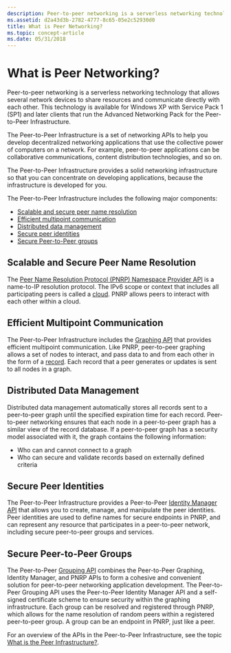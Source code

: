```yaml
---
description: Peer-to-peer networking is a serverless networking technology that allows several network devices to share resources and communicate directly with each other.
ms.assetid: d2a43d3b-2782-4777-8c65-05e2c52930d0
title: What is Peer Networking?
ms.topic: concept-article
ms.date: 05/31/2018
---
```


# What is Peer Networking?

Peer-to-peer networking is a serverless networking technology that allows several network devices to share resources and communicate directly with each other. This technology is available for Windows XP with Service Pack 1 (SP1) and later clients that run the Advanced Networking Pack for the Peer-to-Peer Infrastructure.

The Peer-to-Peer Infrastructure is a set of networking APIs to help you develop decentralized networking applications that use the collective power of computers on a network. For example, peer-to-peer applications can be collaborative communications, content distribution technologies, and so on.

The Peer-to-Peer Infrastructure provides a solid networking infrastructure so that you can concentrate on developing applications, because the infrastructure is developed for you.

The Peer-to-Peer Infrastructure includes the following major components:

-   [Scalable and secure peer name resolution](#scalable-and-secure-peer-name-resolution)
-   [Efficient multipoint communication](#efficient-multipoint-communication)
-   [Distributed data management](#distributed-data-management)
-   [Secure peer identities](#secure-peer-identities)
-   [Secure Peer-to-Peer groups](#secure-peer-to-peer-groups)

## Scalable and Secure Peer Name Resolution

The [Peer Name Resolution Protocol (PNRP) Namespace Provider API](pnrp-namespace-provider-api.md) is a name-to-IP resolution protocol. The IPv6 scope or context that includes all participating peers is called a [cloud](clouds.md). PNRP allows peers to interact with each other within a cloud.

## Efficient Multipoint Communication

The Peer-to-Peer Infrastructure includes the [Graphing API](graphing-api.md) that provides efficient multipoint communication. Like PNRP, peer-to-peer graphing allows a set of nodes to interact, and pass data to and from each other in the form of a [record](records.md). Each record that a peer generates or updates is sent to all nodes in a graph.

## Distributed Data Management

Distributed data management automatically stores all records sent to a peer-to-peer graph until the specified expiration time for each record. Peer-to-peer networking ensures that each node in a peer-to-peer graph has a similar view of the record database. If a peer-to-peer graph has a security model associated with it, the graph contains the following information:

-   Who can and cannot connect to a graph
-   Who can secure and validate records based on externally defined criteria

## Secure Peer Identities

The Peer-to-Peer Infrastructure provides a Peer-to-Peer [Identity Manager API](identity-manager-api.md) that allows you to create, manage, and manipulate the peer identities. Peer identities are used to define names for secure endpoints in PNRP, and can represent any resource that participates in a peer-to-peer network, including secure peer-to-peer groups and services.

## Secure Peer-to-Peer Groups

The Peer-to-Peer [Grouping API](grouping-api.md) combines the Peer-to-Peer Graphing, Identity Manager, and PNRP APIs to form a cohesive and convenient solution for peer-to-peer networking application development. The Peer-to-Peer Grouping API uses the Peer-to-Peer Identity Manager API and a self-signed certificate scheme to ensure security within the graphing infrastructure. Each group can be resolved and registered through PNRP, which allows for the name resolution of random peers within a registered peer-to-peer group. A group can be an endpoint in PNRP, just like a peer.


For an overview of the APIs in the Peer-to-Peer Infrastructure, see the topic [What is the Peer Infrastructure?](what-is-the-peer-infrastructure-.md).

 

 



